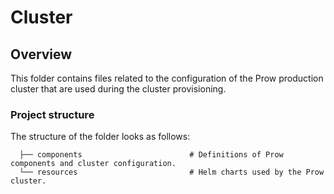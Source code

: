 # Cluster

## Overview

This folder contains files related to the configuration of the Prow production cluster that are used during the cluster provisioning.

### Project structure

<!-- Update the folder structure each time you modify it. -->

The structure of the folder looks as follows:

```
  ├── components                        # Definitions of Prow components and cluster configuration.
  └── resources                         # Helm charts used by the Prow cluster.
```
